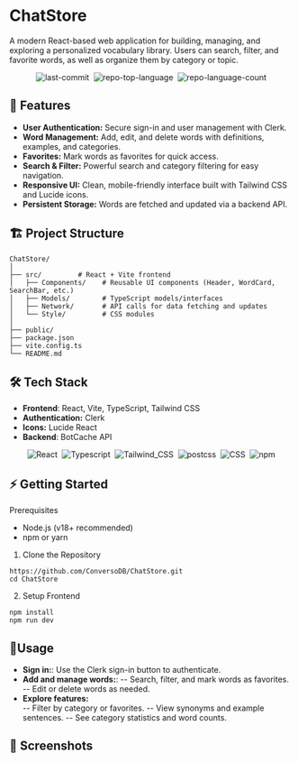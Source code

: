 # ChatStore


A modern React-based web application for building, managing, and exploring a personalized vocabulary library. Users can search, filter, and favorite words, as well as organize them by category or topic.


<div display="flex" align="center" class="text-center">
 
 <img alt="last-commit" src="https://img.shields.io/github/last-commit/anwesha2002/ChatStore?style=flat&amp;logo=git&amp;logoColor=white&amp;color=0080ff" class="inline-block mx-1" style="margin: 0px 2px;"/>
 <img alt="repo-top-language" src="https://img.shields.io/github/languages/top/anwesha2002/ChatStore?style=flat&amp;color=0080ff" class="inline-block mx-1" style="margin: 0px 2px;"/>
 <img alt="repo-language-count" src="https://img.shields.io/github/languages/count/anwesha2002/ChatStore?style=flat&amp;color=0080ff" class="inline-block mx-1" style="margin: 0px 2px;"/>
</div>



## 🚀 Features
 - **User Authentication:** Secure sign-in and user management with Clerk.
 - **Word Management:** Add, edit, and delete words with definitions, examples, and categories.
 - **Favorites:** Mark words as favorites for quick access.
 - **Search & Filter:** Powerful search and category filtering for easy navigation.
 - **Responsive UI:** Clean, mobile-friendly interface built with Tailwind CSS and Lucide icons.
 - **Persistent Storage:** Words are fetched and updated via a backend API.
   
## 🏗️ Project Structure

```
ChatStore/
│
├── src/         # React + Vite frontend
│   ├── Components/    # Reusable UI components (Header, WordCard, SearchBar, etc.)
│   ├── Models/        # TypeScript models/interfaces
│   ├── Network/       # API calls for data fetching and updates
│   └── Style/         # CSS modules
│
├── public/
├── package.json
├── vite.config.ts
└── README.md
```

## 🛠️ Tech Stack

 - **Frontend**: React, Vite, TypeScript, Tailwind CSS
 - **Authentication:** Clerk
 - **Icons:** Lucide React
 - **Backend**: BotCache API

<div display="flex" align="center" class="text-center">
  <img alt="React" src="https://img.shields.io/badge/React-61DAFB.svg?style=flat&amp;logo=React&amp;logoColor=black" class="inline-block mx-1" style="margin: 0px 2px;"/>
  <img alt="Typescript" src="https://img.shields.io/badge/TypeScript-007ACC?style=flat&amp&logo=typescript&logoColor=white" class="inline-block mx-1" style="margin: 0px 2px;"/>
  <img alt="Tailwind_CSS" src="https://img.shields.io/badge/Tailwind_CSS-38B2AC?style=flat&amp&logo=tailwind-css&logoColor=white" class="inline-block mx-1" style="margin: 0px 2px;">
  <img alt="postcss" src="https://img.shields.io/badge/postcss-DD3A0A?style=flat&amp&logo=postcss&logoColor=white" class="inline-block mx-1" style="margin: 0px 2px;">
  <img alt="CSS" src="https://img.shields.io/badge/CSS-3492FF.svg?style=flat&amp;logo=CSS&amp;logoColor=white" class="inline-block mx-1" style="margin: 0px 2px;"/>
  <img alt="npm" src="https://img.shields.io/badge/npm-CB3837.svg?style=flat&amp;logo=npm&amp;logoColor=white" class="inline-block mx-1" style="margin: 0px 2px;"/>
</div>
   
## ⚡ Getting Started

Prerequisites

 - Node.js (v18+ recommended)
 - npm or yarn
   
1. Clone the Repository

```
https://github.com/ConversoDB/ChatStore.git
cd ChatStore
```

2. Setup Frontend

```
npm install
npm run dev
```


## 🧩Usage
 - **Sign in:**: Use the Clerk sign-in button to authenticate.
 - **Add and manage words:**:
   -- Search, filter, and mark words as favorites.
   -- Edit or delete words as needed.
 - **Explore features:**  
   -- Filter by category or favorites.
   -- View synonyms and example sentences.
   -- See category statistics and word counts.
   
## 📸 Screenshots

